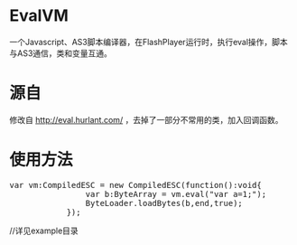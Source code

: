 EvalVM
======

一个Javascript、AS3脚本编译器，在FlashPlayer运行时，执行eval操作，脚本与AS3通信，类和变量互通。

源自
==
修改自 http://eval.hurlant.com/ ，去掉了一部分不常用的类，加入回调函数。

使用方法
==
<pre>
var vm:CompiledESC = new CompiledESC(function():void{
				var b:ByteArray = vm.eval("var a=1;");
				ByteLoader.loadBytes(b,end,true);
			});
</pre>
//详见example目录
